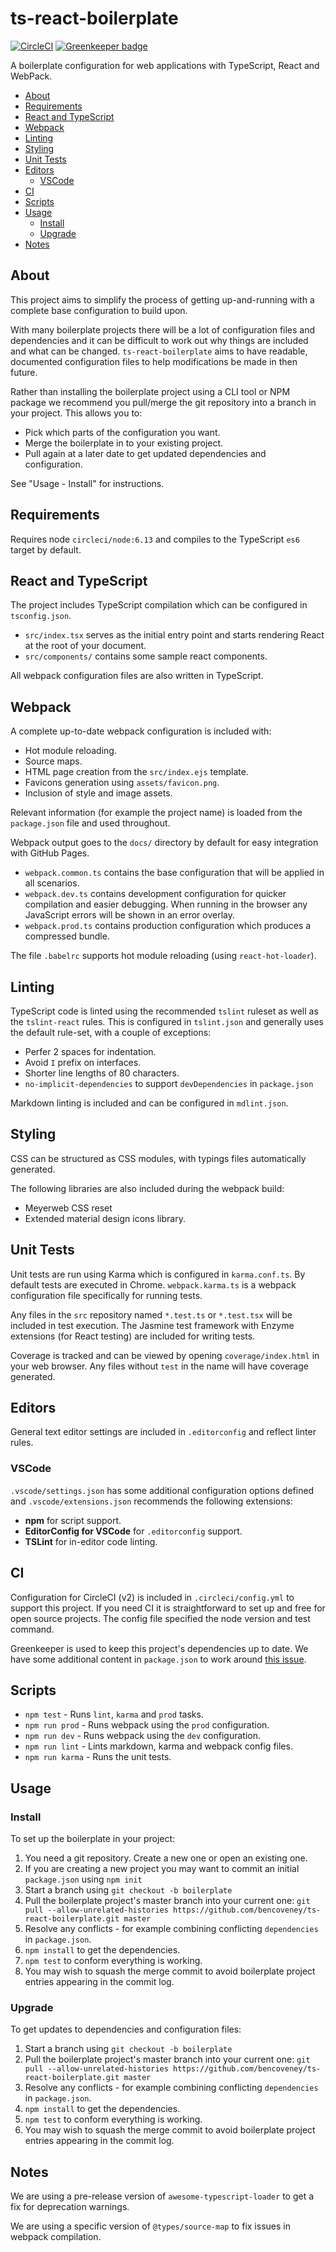 # ts-react-boilerplate

[![CircleCI](https://circleci.com/gh/bencoveney/ts-react-boilerplate/tree/master.svg?style=shield)](https://circleci.com/gh/bencoveney/ts-react-boilerplate/tree/master)
[![Greenkeeper badge](https://badges.greenkeeper.io/bencoveney/ts-react-boilerplate.svg)](https://greenkeeper.io/)

A boilerplate configuration for web applications with TypeScript, React and
WebPack.

- [About](#about)
- [Requirements](#requirements)
- [React and TypeScript](#react-and-typescript)
- [Webpack](#webpack)
- [Linting](#linting)
- [Styling](#styling)
- [Unit Tests](#unit-tests)
- [Editors](#editors)
  - [VSCode](#vscode)
- [CI](#ci)
- [Scripts](#scripts)
- [Usage](#usage)
  - [Install](#install)
  - [Upgrade](#upgrade)
- [Notes](#notes)

## About

This project aims to simplify the process of getting up-and-running with a
complete base configuration to build upon.

With many boilerplate projects there will be a lot of configuration files and
dependencies and it can be difficult to work out why things are included and
what can be changed. `ts-react-boilerplate` aims to have readable, documented
configuration files to help modifications be made in then future.

Rather than installing the boilerplate project using a CLI tool or NPM package
we recommend you pull/merge the git repository into a branch in your project.
This allows you to:

- Pick which parts of the configuration you want.
- Merge the boilerplate in to your existing project.
- Pull again at a later date to get updated dependencies and configuration.

See "Usage - Install" for instructions.

## Requirements

Requires node `circleci/node:6.13` and compiles to the TypeScript `es6` target
by default.

## React and TypeScript

The project includes TypeScript compilation which can be configured in `tsconfig.json`.

- `src/index.tsx` serves as the initial entry point and starts rendering React
  at the root of your document.
- `src/components/` contains some sample react components.

All webpack configuration files are also written in TypeScript.

## Webpack

A complete up-to-date webpack configuration is included with:

- Hot module reloading.
- Source maps.
- HTML page creation from the `src/index.ejs` template.
- Favicons generation using `assets/favicon.png`.
- Inclusion of style and image assets.

Relevant information (for example the project name) is loaded from the
`package.json` file and used throughout.

Webpack output goes to the `docs/` directory by default for easy integration
with GitHub Pages.

- `webpack.common.ts` contains the base configuration that will be applied in
  all scenarios.
- `webpack.dev.ts` contains development configuration for quicker compilation
  and easier debugging. When running in the browser any JavaScript errors will
  be shown in an error overlay.
- `webpack.prod.ts` contains production configuration which produces a
  compressed bundle.

The file `.babelrc` supports hot module reloading (using `react-hot-loader`).

## Linting

TypeScript code is linted using the recommended `tslint` ruleset as well as the
`tslint-react` rules. This is configured in `tslint.json` and generally uses
the default rule-set, with a couple of exceptions:

- Perfer 2 spaces for indentation.
- Avoid `I` prefix on interfaces.
- Shorter line lengths of 80 characters.
- `no-implicit-dependencies` to support `devDependencies` in `package.json`

Markdown linting is included and can be configured in `mdlint.json`.

## Styling

CSS can be structured as CSS modules, with typings files automatically
generated.

The following libraries are also included during the webpack build:

- Meyerweb CSS reset
- Extended material design icons library.

## Unit Tests

Unit tests are run using Karma which is configured in `karma.conf.ts`. By
default tests are executed in Chrome. `webpack.karma.ts` is a webpack
configuration file specifically for running tests.

Any files in the `src` repository named `*.test.ts` or `*.test.tsx` will be
included in test execution. The Jasmine test framework with Enzyme extensions
(for React testing) are included for writing tests.

Coverage is tracked and can be viewed by opening `coverage/index.html` in your
web browser. Any files without `test` in the name will have coverage generated.

## Editors

General text editor settings are included in `.editorconfig` and reflect linter
rules.

### VSCode

`.vscode/settings.json` has some additional configuration options defined and
`.vscode/extensions.json` recommends the following extensions:

- **npm** for script support.
- **EditorConfig for VSCode** for `.editorconfig` support.
- **TSLint** for in-editor code linting.

## CI

Configuration for CircleCI (v2) is included in `.circleci/config.yml` to support
this project. If you need CI it is straightforward to set up and free for open
source projects. The config file specified the node version and test command.

Greenkeeper is used to keep this project's dependencies up to date. We have
some additional content in `package.json` to work around
[this issue][source-map issue].

## Scripts

- `npm test` - Runs `lint`, `karma` and `prod` tasks.
- `npm run prod` - Runs webpack using the `prod` configuration.
- `npm run dev` - Runs webpack using the `dev` configuration.
- `npm run lint` - Lints markdown, karma and webpack config files.
- `npm run karma` - Runs the unit tests.

## Usage

### Install

To set up the boilerplate in your project:

1. You need a git repository. Create a new one or open an existing one.
2. If you are creating a new project you may want to commit an initial
   `package.json` using `npm init`
3. Start a branch using `git checkout -b boilerplate`
4. Pull the boilerplate project's master branch into your current one:
   `git pull --allow-unrelated-histories
   https://github.com/bencoveney/ts-react-boilerplate.git master`
5. Resolve any conflicts - for example combining conflicting `dependencies` in
   `package.json`.
6. `npm install` to get the dependencies.
7. `npm test` to conform everything is working.
8. You may wish to squash the merge commit to avoid boilerplate project entries
   appearing in the commit log.

### Upgrade

To get updates to dependencies and configuration files:

1. Start a branch using `git checkout -b boilerplate`
2. Pull the boilerplate project's master branch into your current one:
   `git pull --allow-unrelated-histories
   https://github.com/bencoveney/ts-react-boilerplate.git master`
3. Resolve any conflicts - for example combining conflicting `dependencies` in
   `package.json`.
4. `npm install` to get the dependencies.
5. `npm test` to conform everything is working.
6. You may wish to squash the merge commit to avoid boilerplate project entries
   appearing in the commit log.

## Notes

We are using a pre-release version of `awesome-typescript-loader` to get a fix
for deprecation warnings.

We are using a specific version of `@types/source-map` to fix issues in webpack
compilation.

[source-map issue]: https://github.com/DefinitelyTyped/DefinitelyTyped/issues/23649
